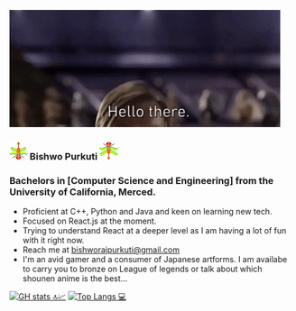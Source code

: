 ![](hello.gif)    
### ![alt text](https://github.com/bpurkuti/Acrid-Dragonfly/blob/master/gameSprites/down2.png) Bishwo Purkuti ![alt text](https://github.com/bpurkuti/Acrid-Dragonfly/blob/master/up1.png)
### Bachelors in [Computer Science and Engineering] from the University of California, Merced.
- Proficient at C++, Python and Java and keen on learning new tech. 
- Focused on React.js at the moment.
- Trying to understand React at a deeper level as I am having a lot of fun with it right now.
- Reach me at [bishworajpurkuti@gmail.com](mailto:bishworajpurkuti@gmail.com?subject=[GitHub]%20Hello%20There%20)
- I'm an avid gamer and a consumer of Japanese artforms. I am availabe to carry you to bronze on League of legends or talk about which shounen anime is the best...  

[![GH stats 🔝📈](https://github-readme-stats.vercel.app/api?username=bpurkuti&hide=stars&count_private=true&show_icons=true&theme=tokyonight&line_height=33&hide_rank=false)](https://github.com/bpurkuti?tab=repositories&q=&type=public&language=) [![Top Langs 💻](https://github-readme-stats.vercel.app/api/top-langs/?username=bpurkuti&langs_count=8&count_private=true&theme=onedark&line_height=30&exclude_repo=Calculator&hide=nesC,C,Css,&layout=compact)](https://github.com/bpurkuti?tab=repositories&q=&type=source&language=)

